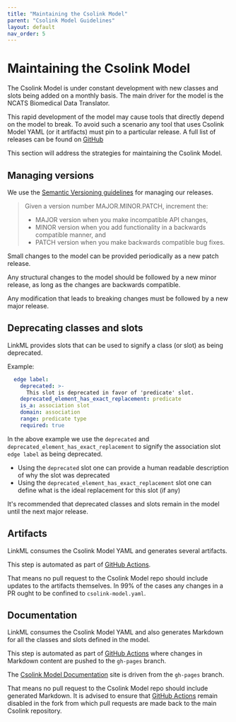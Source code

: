 ```yaml
---
title: "Maintaining the Csolink Model"
parent: "Csolink Model Guidelines"
layout: default
nav_order: 5
---
```


# Maintaining the Csolink Model

The Csolink Model is under constant development with new classes and slots being added on a monthly basis. The main driver for the model is the NCATS Biomedical Data Translator.

This rapid development of the model may cause tools that directly depend on the model to break. To avoid such a scenario any tool that uses Csolink Model YAML (or it artifacts) must pin to a particular release. A full list of releases can be found on [GitHub](https://github.com/csolink/csolink-model/releases)


This section will address the strategies for maintaining the Csolink Model.


## Managing versions

We use the [Semantic Versioning guidelines](https://semver.org/) for managing our releases.

> Given a version number MAJOR.MINOR.PATCH, increment the:
> - MAJOR version when you make incompatible API changes,
> - MINOR version when you add functionality in a backwards compatible manner, and
> - PATCH version when you make backwards compatible bug fixes.


Small changes to the model can be provided periodically as a new patch release. 

Any structural changes to the model should be followed by a new minor release, as long as the changes are backwards compatible.

Any modification that leads to breaking changes must be followed by a new major release.


## Deprecating classes and slots

LinkML provides slots that can be used to signify a class (or slot) as being deprecated.

Example:
```yaml
  edge label:
    deprecated: >-
      This slot is deprecated in favor of 'predicate' slot.
    deprecated_element_has_exact_replacement: predicate
    is_a: association slot
    domain: association
    range: predicate type
    required: true
```

In the above example we use the `deprecated` and `deprecated_element_has_exact_replacement` to signify the association slot `edge label` as being deprecated.
- Using the `deprecated` slot one can provide a human readable description of why the slot was deprecated
- Using the `deprecated_element_has_exact_replacement` slot one can define what is the ideal replacement for this slot (if any)

It's recommended that deprecated classes and slots remain in the model until the next major release.


## Artifacts

LinkML consumes the Csolink Model YAML and generates several artifacts.

This step is automated as part of [GitHub Actions](https://github.com/csolink/csolink-model/actions). 

That means no pull request to the Csolink Model repo should include updates to the artifacts themselves. In 99% of the cases any changes in a PR ought to be confined to `csolink-model.yaml`.


## Documentation

LinkML consumes the Csolink Model YAML and also generates Markdown for all the classes and slots defined in the model.

This step is automated as part of [GitHub Actions](https://github.com/csolink/csolink-model/actions) where changes in Markdown content are pushed to the `gh-pages` branch. 

The [Csolink Model Documentation](https://csolink.github.io/csolink-model/) site is driven from the `gh-pages` branch.

That means no pull request to the Csolink Model repo should include generated Markdown. It is advised to ensure that [GitHub Actions](https://github.com/csolink/csolink-model/actions) remain disabled in the fork from which pull requests are made back to the main Csolink repository.
